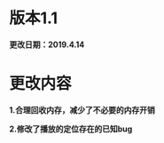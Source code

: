 <h1>版本1.1</h1>
<b>更改日期：2019.4.14</b>
<h1>更改内容</h1>
<b>1.合理回收内存，减少了不必要的内存开销</b><p>
<b>2.修改了播放的定位存在的已知bug</b>

